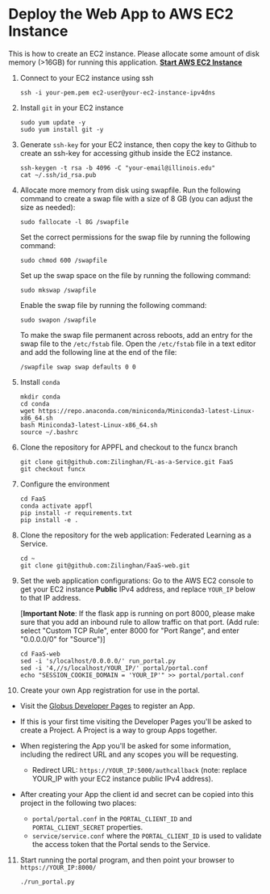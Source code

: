 # Deploy the Web App to AWS EC2 Instance
This is how to create an EC2 instance. Please allocate some amount of disk memory (>16GB) for running this application. [**Start AWS EC2 Instance**](https://docs.aws.amazon.com/AWSEC2/latest/UserGuide/EC2_GetStarted.html)


1. Connect to your EC2 instance using ssh
    ```
    ssh -i your-pem.pem ec2-user@your-ec2-instance-ipv4dns
    ```

2. Install `git` in your EC2 instance
    ```
    sudo yum update -y
    sudo yum install git -y
    ```

3. Generate `ssh-key` for your EC2 instance, then copy the key to Github to create an ssh-key for accessing github inside the EC2 instance.
    ```
    ssh-keygen -t rsa -b 4096 -C "your-email@illinois.edu"
    cat ~/.ssh/id_rsa.pub
    ```

4. Allocate more memory from disk using swapfile. Run the following command to create a swap file with a size of 8 GB (you can adjust the size as needed):
    ```
    sudo fallocate -l 8G /swapfile
    ```
    Set the correct permissions for the swap file by running the following command:
    ```
    sudo chmod 600 /swapfile
    ```
    Set up the swap space on the file by running the following command:
    ```
    sudo mkswap /swapfile
    ```
    Enable the swap file by running the following command:
    ```
    sudo swapon /swapfile
    ```
    To make the swap file permanent across reboots, add an entry for the swap file to the `/etc/fstab` file. Open the `/etc/fstab` file in a text editor and add the following line at the end of the file:
    ```
    /swapfile swap swap defaults 0 0
    ```
5. Install `conda`
    ```
    mkdir conda
    cd conda
    wget https://repo.anaconda.com/miniconda/Miniconda3-latest-Linux-x86_64.sh
    bash Miniconda3-latest-Linux-x86_64.sh
    source ~/.bashrc
    ```

6. Clone the repository for APPFL and checkout to the funcx branch
    ```
    git clone git@github.com:Zilinghan/FL-as-a-Service.git FaaS
    git checkout funcx
    ```

7. Configure the environment
    ```
    cd FaaS
    conda activate appfl
    pip install -r requirements.txt
    pip install -e .
    ```

8. Clone the repository for the web application: Federated Learning as a Service.
    ```
    cd ~
    git clone git@github.com:Zilinghan/FaaS-web.git
    ```

9. Set the web application configurations: Go to the AWS EC2 console to get your EC2 instance **Public** IPv4 address, and replace `YOUR_IP` below to that IP address. 

    [**Important Note**: If the flask app is running on port 8000, please make sure that you add an inbound rule to allow traffic on that port. (Add rule: select "Custom TCP Rule", enter 8000 for "Port Range", and enter "0.0.0.0/0" for "Source")]
    ```
    cd FaaS-web
    sed -i 's/localhost/0.0.0.0/' run_portal.py
    sed -i '4,//s/localhost/YOUR_IP/' portal/portal.conf
    echo "SESSION_COOKIE_DOMAIN = 'YOUR_IP'" >> portal/portal.conf
    ```

10. Create your own App registration for use in the portal.
* Visit the [Globus Developer Pages](https://developers.globus.org) to register an App.
* If this is your first time visiting the Developer Pages you'll be asked to create a Project. A Project is a way to group Apps together.
* When registering the App you'll be asked for some information, including the redirect URL and any scopes you will be requesting.
    * Redirect URL: `https://YOUR_IP:5000/authcallback` (note: replace YOUR_IP with your EC2 instance public IPv4 address).

* After creating your App the client id and secret can be copied into this project in the following two places:
    * `portal/portal.conf` in the `PORTAL_CLIENT_ID` and `PORTAL_CLIENT_SECRET` properties.
    * `service/service.conf` where the `PORTAL_CLIENT_ID` is used to validate the access token that the Portal sends to the Service.

11. Start running the portal program, and then point your browser to `https://YOUR_IP:8000/`
    ```
    ./run_portal.py
    ```